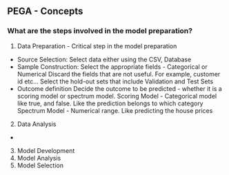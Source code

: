 ## PEGA - Concepts

### What are the steps involved in the model preparation? 

1. Data Preparation - Critical step in the model preparation
  - Source Selection: 
      Select data either using the CSV, Database 
  - Sample Construction: 
      Select the appropriate fields - Categorical or Numerical
      Discard the fields that are not useful. For example, customer id etc...
      Select the hold-out sets that include Validation and Test Sets
  - Outcome definition
      Decide the outcome to be predicted - whether it is a scoring model or spectrum model. 
      Scoring Model - Categorical model like true, and false. Like the prediction belongs to which category
      Spectrum Model - Numerical range. Like predicting the house prices
      
2. Data Analysis
  - 
3. Model Development
4. Model Analysis
5. Model Selection
